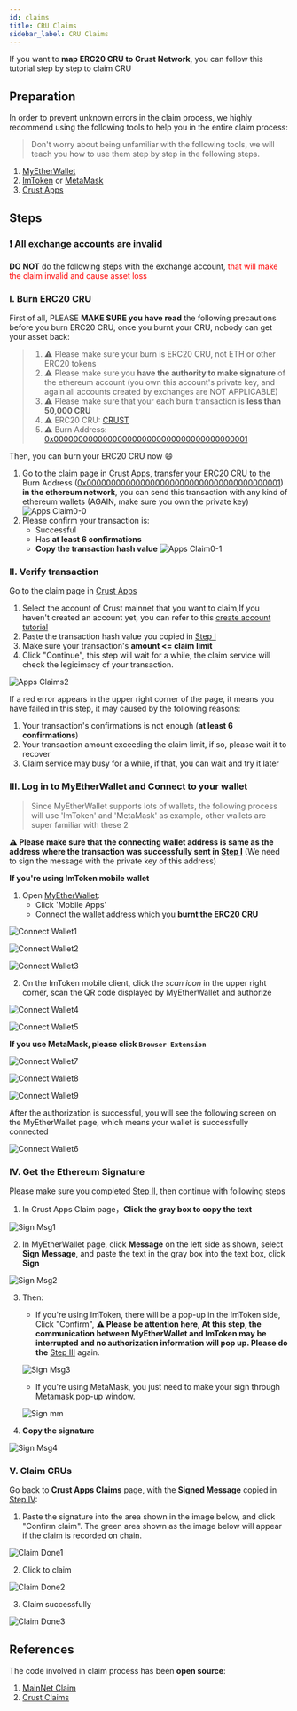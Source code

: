 ```yaml
---
id: claims
title: CRU Claims
sidebar_label: CRU Claims
---
```


If you want to **map ERC20 CRU to Crust Network**, you can follow this tutorial step by step to claim CRU

## Preparation

In order to prevent unknown errors in the claim process, we highly recommend using the following tools to help you in the entire claim process:

> Don't worry about being unfamiliar with the following tools, we will teach you how to use them step by step in the following steps.

1. [MyEtherWallet](https://www.myetherwallet.com/wallet/access)
2. [ImToken](https://token.im/) or [MetaMask](https://metamask.io/)
3. [Crust Apps](https://apps.crust.network/)

## Steps

### ❗️ All exchange accounts are invalid

**DO NOT** do the following steps with the exchange account, <font color='red'> that will make the claim invalid and cause asset loss</font>

### I. Burn ERC20 CRU

First of all, PLEASE **MAKE SURE you have read** the following precautions before you burn ERC20 CRU, once you burnt your CRU, nobody can get your asset back:

> 1. ⚠️ Please make sure your burn is ERC20 CRU, not ETH or other ERC20 tokens
> 2. ⚠️ Please make sure you **have the authority to make signature** of the ethereum account (you own this account's private key, and again all accounts created by exchanges are NOT APPLICABLE)
> 3. ⚠️ Please make sure that your each burn transaction is **less than 50,000 CRU**
> 4. ⚠️ ERC20 CRU: [CRUST](https://etherscan.io/token/0x32a7C02e79c4ea1008dD6564b35F131428673c41)
> 5. ⚠️ Burn Address: [0x0000000000000000000000000000000000000001](https://etherscan.io/address/0x0000000000000000000000000000000000000001)

Then, you can burn your ERC20 CRU now 😄

1. Go to the claim page in [Crust Apps](https://apps.crust.network/#/claims), transfer your ERC20 CRU to the Burn Address ([0x0000000000000000000000000000000000000001](https://etherscan.io/address/0x0000000000000000000000000000000000000001)) **in the ethereum network**, you can send this transaction with any kind of ethereum wallets (AGAIN, make sure you own the private key)
![Apps Claim0-0](assets/claims/apps_claims0-0.jpg)
2. Please confirm your transaction is:
   - Successful
   - Has **at least 6 confirmations**
   - **Copy the transaction hash value**
![Apps Claim0-1](assets/claims/apps_claims0-1.jpg)

### II. Verify transaction

Go to the claim page in [Crust Apps](https://apps.crust.network/#/claims)

1. Select the account of Crust mainnet that you want to claim,If you haven't created an account yet, you can refer to this [create account tutorial](https://wiki.crust.network/docs/en/crustAccount#create-accout)
2. Paste the transaction hash value you copied in [Step I](#i-burn-erc20-cru)
3. Make sure your transaction's **amount <= claim limit**
4. Click "Continue", this step will wait for a while, the claim service will check the legicimacy of your transaction.

![Apps Claims2](assets/claims/apps_claims2.png)

If a red error appears in the upper right corner of the page, it means you have failed in this step, it may caused by the following reasons:

1. Your transaction's confirmations is not enough (**at least 6 confirmations**)
2. Your transaction amount exceeding the claim limit, if so, please wait it to recover
3. Claim service may busy for a while, if that, you can wait and try it later

### III. Log in to MyEtherWallet and Connect to your wallet

> Since MyEtherWallet supports lots of wallets, the following process will use 'ImToken' and 'MetaMask' as example, other wallets are super familiar with these 2

**⚠️ Please make sure that the connecting wallet address is same as the address where the transaction was successfully sent in [Step I](#i-burn-erc20-cru)** (We need to sign the message with the private key of this address)

**If you're using ImToken mobile wallet**

1. Open [MyEtherWallet](https://www.myetherwallet.com/wallet/access):
    - Click 'Mobile Apps'
    - Connect the wallet address which you **burnt the ERC20 CRU**

![Connect Wallet1](assets/claims/connect_wallet1.jpg)

![Connect Wallet2](assets/claims/connect_wallet2.jpg)

![Connect Wallet3](assets/claims/connect_wallet3.png)

2. On the ImToken mobile client, click the *scan icon* in the upper right corner, scan the QR code displayed by MyEtherWallet and authorize

![Connect Wallet4](https://crust-data.oss-cn-shanghai.aliyuncs.com/wiki/general/main.jpeg)

![Connect Wallet5](https://crust-data.oss-cn-shanghai.aliyuncs.com/wiki/general/allow.jpeg)

**If you use MetaMask, please click `Browser Extension`**

![Connect Wallet7](assets/claims/connect_wallet7.jpg)

![Connect Wallet8](assets/claims/connect_wallet8.jpg)

![Connect Wallet9](assets/claims/connect_wallet9.jpg)

After the authorization is successful, you will see the following screen on the MyEtherWallet page, which means your wallet is successfully connected

![Connect Wallet6](assets/claims/connect_wallet6.jpg)

### IV. Get the Ethereum Signature

Please make sure you completed [Step II](#ii-verify-transaction), then continue with following steps

1. In Crust Apps Claim page，**Click the gray box to copy the text**

![Sign Msg1](assets/claims/sign_msg1.jpg)

2. In MyEtherWallet page, click **Message** on the left side as shown, select **Sign Message**, and paste the text in the gray box into the text box, click **Sign**

![Sign Msg2](assets/claims/sign_msg2.png)

3. Then:
    - If you're using ImToken, there will be a pop-up in the ImToken side, Click "Confirm", **⚠️ Please be attention here, At this step, the communication between MyEtherWallet and ImToken may be interrupted and no authorization information will pop up. Please do the** [Step III](#iii-log-in-to-myetherwallet-and-connect-to-your-wallet) again.

    ![Sign Msg3](assets/claims/sign_msgg.jpg)

    - If you're using MetaMask, you just need to make your sign through Metamask pop-up window.

    ![Sign mm](assets/claims/sign_msgmm.jpg)

4. **Copy the signature**

![Sign Msg4](assets/claims/sign_msg4.jpg)

### V. Claim CRUs

Go back to **Crust Apps Claims** page, with the **Signed Message** copied in [Step IV](#iv-get-the-ethereum-signature):

1. Paste the signature into the area shown in the image below, and click "Confirm claim". The green area shown as the image below will appear if the claim is recorded on chain.

![Claim Done1](assets/claims/claim_done1.jpg)

2. Click to claim

![Claim Done2](assets/claims/claim_done2.jpg)

3. Claim successfully

![Claim Done3](assets/claims/claim_done3.jpg)

## References

The code involved in claim process has been **open source**:

1. [MainNet Claim](https://github.com/decloudf/crust-bridge/tree/main/mainnet-claim)
2. [Crust Claims](https://github.com/crustio/crust/tree/mainnet-staging/cstrml/claims)
